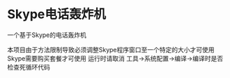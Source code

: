 # Skype电话轰炸机
一个基于Skype的电话轰炸机

本项目由于方法限制导致必须调整Skype程序窗口至一个特定的大小才可使用
Skype需要购买套餐才可使用
运行时请取消 工具->系统配置->编译->编译时是否检查死循环代码

